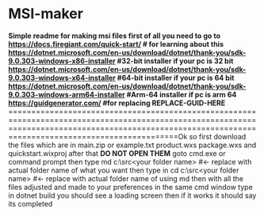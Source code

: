 # MSI-maker
**Simple readme for making msi files
first of all you need to go to
https://docs.firegiant.com/quick-start/ # for learning about this
https://dotnet.microsoft.com/en-us/download/dotnet/thank-you/sdk-9.0.303-windows-x86-installer #32-bit installer if your pc is 32 bit
https://dotnet.microsoft.com/en-us/download/dotnet/thank-you/sdk-9.0.303-windows-x64-installer #64-bit installer if your pc is 64 bit
https://dotnet.microsoft.com/en-us/download/dotnet/thank-you/sdk-9.0.303-windows-arm64-installer #Arm-64 installer if pc is arm 64
https://guidgenerator.com/ #for replacing REPLACE-GUID-HERE**
=======================================================================================================================================================================================================Ok so first download the files which are in main.zip or example.txt product.wxs package.wxs and quickstart.wixproj
after that **DO NOT OPEN THEM** goto cmd.exe or command prompt then type md c:\src\<your folder name> #<- replace with actual folder name of what you want
then type in cd c:\src\<your folder name> #<- replace with actual folder name of using md
then with all the files adjusted and made to your preferences in the same cmd window type in dotnet build
you should see a loading screen then if it works it should say its completed
